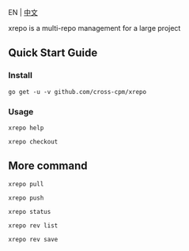 EN | [中文](README_CN.md)

xrepo is a multi-repo management for a large project

## Quick Start Guide

### Install

```shell
go get -u -v github.com/cross-cpm/xrepo
```

### Usage

```shell
xrepo help
```

```shell
xrepo checkout
```

## More command

```shell
xrepo pull
```

```shell
xrepo push
```

```shell
xrepo status
```

```shell
xrepo rev list
```

```shell
xrepo rev save
```
